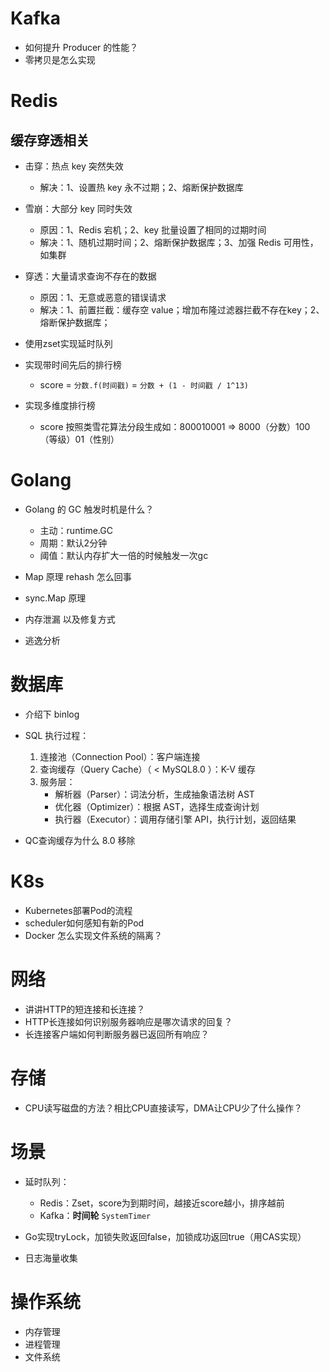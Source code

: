 # Kafka
- 如何提升 Producer 的性能？
- 零拷贝是怎么实现

# Redis
## 缓存穿透相关
- 击穿：热点 key 突然失效
	- 解决：1、设置热 key 永不过期；2、熔断保护数据库

- 雪崩：大部分 key 同时失效
	- 原因：1、Redis 宕机；2、key 批量设置了相同的过期时间
	- 解决：1、随机过期时间；2、熔断保护数据库；3、加强 Redis 可用性，如集群

- 穿透：大量请求查询不存在的数据
	- 原因：1、无意或恶意的错误请求
	- 解决：1、前置拦截：缓存空 value；增加布隆过滤器拦截不存在key；2、熔断保护数据库；

- 使用zset实现延时队列

- 实现带时间先后的排行榜
	- score = `分数.f(时间戳)` = `分数 + (1 - 时间戳 / 1^13)`
- 实现多维度排行榜
	- score 按照类雪花算法分段生成如：800010001 => 8000（分数）100（等级）01（性别）
	
# Golang
- Golang 的 GC 触发时机是什么？
	- 主动：runtime.GC
	- 周期：默认2分钟
	- 阈值：默认内存扩大一倍的时候触发一次gc

- Map 原理 rehash 怎么回事
- sync.Map 原理
- 内存泄漏 以及修复方式
- 逃逸分析

# 数据库
- 介绍下 binlog
- SQL 执行过程：
	1. 连接池（Connection Pool）：客户端连接
	2. 查询缓存（Query Cache）（ < MySQL8.0 ）：K-V 缓存
	3. 服务层：
		- 解析器（Parser）：词法分析，生成抽象语法树 AST
		- 优化器（Optimizer）：根据 AST，选择生成查询计划
		- 执行器（Executor）：调用存储引擎 API，执行计划，返回结果

- QC查询缓存为什么 8.0 移除

# K8s
- Kubernetes部署Pod的流程
- scheduler如何感知有新的Pod
- Docker 怎么实现文件系统的隔离？

# 网络
- 讲讲HTTP的短连接和长连接？
- HTTP长连接如何识别服务器响应是哪次请求的回复？
- 长连接客户端如何判断服务器已返回所有响应？

# 存储
- CPU读写磁盘的方法？相比CPU直接读写，DMA让CPU少了什么操作？

# 场景
- 延时队列：
  - Redis：Zset，score为到期时间，越接近score越小，排序越前
  - Kafka：**时间轮** `SystemTimer`

- Go实现tryLock，加锁失败返回false，加锁成功返回true（用CAS实现）
- 日志海量收集

# 操作系统
- 内存管理
- 进程管理 
- 文件系统
